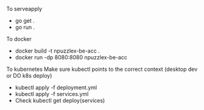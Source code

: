 To serveapply
- go get .
- go run .

To docker
- docker build -t npuzzlex-be-acc .
- docker run -dp 8080:8080 npuzzlex-be-acc

To kubernetes
Make sure kubectl points to the correct context (desktop dev or DO k8s deploy)
- kubectl apply -f deployment.yml
- kubectl apply -f services.yml
- Check kubectl get deploy(services)